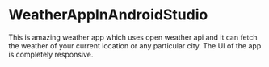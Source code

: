 # WeatherAppInAndroidStudio
This is amazing weather app which uses open weather api and it can fetch the weather of your current location or any particular city. The UI of the app is completely responsive.



